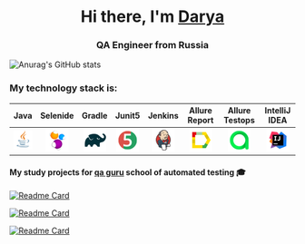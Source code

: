 <h1 align="center">Hi there, I'm <a href="(https://github.com/dkolesnikova)" target="_blank">Darya</a> 
<h3 align="center">QA Engineer from Russia </h3>

<!--
**dkolesnikova/dkolesnikova** is a ✨ _special_ ✨ repository because its `README.md` (this file) appears on your GitHub profile.
-->
![Anurag's GitHub stats](https://github-readme-stats.vercel.app/api?username=dkolesnikova&show_icons=true&bg_color=00000000)


  ### My technology stack is:

| Java | Selenide | Gradle | Junit5 |  Jenkins | Allure Report | Allure Testops | IntelliJ IDEA |
|:------:|:----:|:------:|:------:|:-------------:|:---------:|:---------:|:--------:|
|![Java](icons/Java.png)| ![Selenide](icons/Selenide.png) | ![Gradle](icons/Gradle.png) | ![JUnit5](icons/JUnit5.png) |  ![Jenkins](icons/Jenkins.png) | ![Allure Report](icons/Allure_Report.png) | ![AllureTestOps](icons/AllureTestOps.png) | ![Intelij_IDEA](icons/Intelij_IDEA.png) |

#### My study projects for [qa guru](https://qa.guru/) school of automated testing  :mortar_board:
  
[![Readme Card](https://github-readme-stats.vercel.app/api/pin/?username=Dkolesnikova&repo=final_project_mobile&theme=solarized-light)](https://github.com/dkolesnikova/HeadHunter_diplom)

[![Readme Card](https://github-readme-stats.vercel.app/api/pin/?username=Dkolesnikova&repo=final_project_mobile&theme=solarized-light)](https://github.com/dkolesnikova/final_project_api)

[![Readme Card](https://github-readme-stats.vercel.app/api/pin/?username=Dkolesnikova&repo=final_project_mobile&theme=solarized-light)](https://github.com/dkolesnikova/final_project_mobile)

<!--
**dkolesnikova/dkolesnikova** is a ✨ _special_ ✨ repository because its `README.md` (this file) appears on your GitHub profile.
  
### You can find me on:

+  Telegram - https://t.me/dkolesni
+  Email - dkolesnikova1999@bk.ru

_Thank you for your attention_  


